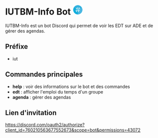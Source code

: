# IUTBM-Info Bot <img src="icon.png" alt="ColorPFP logo" width="32">
‎IUTBM-Info est un bot Discord qui permet de voir les EDT sur ADE et de gérer des agendas.

## Préfixe
- iut

## Commandes principales
- **help** : voir des informations sur le bot et des commandes
- **edt** : afficher l'emploi du temps d'un groupe
- **agenda** : gérer des agendas

## Lien d'invitation
https://discord.com/oauth2/authorize?client_id=760210563677552673&scope=bot&permissions=43072
